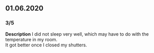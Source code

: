 ## 01.06.2020  
### 3/5  
**Description**
I did not sleep very well, which may have to do with the temperature in my room.  
It got better once I closed my shutters.